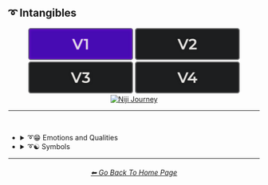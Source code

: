 <h2>➰ Intangibles</h2>

<div align="center">

[<img src="/Images/Repo_Parts/Buttons/Version_Buttons/button_version_V1_active.webp?raw=true" alt="MidJourney V1" height="64" />](/Pages/MJ_V1/Style_Pages/Sphere/Intangibles.md)
[<img src="/Images/Repo_Parts/Buttons/Version_Buttons/button_version_V2_inactive.webp?raw=true" alt="MidJourney V2" height="64" />](/Pages/MJ_V2/Style_Pages/Sphere/Intangibles.md)
[<img src="/Images/Repo_Parts/Buttons/Version_Buttons/button_version_V3_inactive.webp?raw=true" alt="MidJourney V3" height="64" />](/Pages/MJ_V3/Style_Pages/Sphere/Intangibles.md)
[<img src="/Images/Repo_Parts/Buttons/Version_Buttons/button_version_V4_inactive.webp?raw=true" alt="MidJourney V4" height="64" />](/Pages/MJ_V4/Style_Pages/Just_The_Style/Intangibles.md)
<br>
[<img src="/Images/Repo_Parts/Buttons/Version_Buttons/button_version_niji_inactive_full.webp?raw=true" alt="Niji Journey" height="64" />](/Pages/Niji_Journey/Niji_V4/Style_Pages/Intangibles.md)


</div>

<hr>
<br>


- <details><summary>➰😁 Emotions and Qualities</summary><p><div align="center">

	| Happy |
	| :-: |
	| <img src="/Images/MJ_V1/Midjourney_Styles_(sphere)/sphere_Happy.webp?raw=true" width="256" /> |
	
	<br>
	
	| Sad |
	| :-: |
	| <img src="/Images/MJ_V1/Midjourney_Styles_(sphere)/sphere_Sad.webp?raw=true" width="256" /> |
	
	<br>

	| Angelic | Evil |
	| :-: | :-: |
	| <img src="/Images/MJ_V1/Midjourney_Styles_(sphere)/sphere_Angelic.webp?raw=true" width="256" /> | <img src="/Images/MJ_V1/Midjourney_Styles_(sphere)/sphere_Evil.webp?raw=true" width="256" /> |

	<br>

	| Creepy | Horror |
	| :-: | :-: |
	| <img src="/Images/MJ_V1/Midjourney_Styles_(sphere)/sphere_Creepy.webp?raw=true" width="256" /> | <img src="/Images/MJ_V1/Midjourney_Styles_(sphere)/sphere_Horror.webp?raw=true" width="256" /> |

	</div></p></details>


- <details><summary>➰☯ Symbols</summary><p>

  - <details><summary>☯♓ Zodiac Signs</summary><p><div align="center">

    | Capricornus | Aquarius | Pisces |
    | :-: | :-: | :-: |
    | <img src="/Images/MJ_V1/Midjourney_Styles_(sphere)/sphere_Capricornus.webp?raw=true" width="256" /> | <img src="/Images/MJ_V1/Midjourney_Styles_(sphere)/sphere_Aquarius.webp?raw=true" width="256" /> | <img src="/Images/MJ_V1/Midjourney_Styles_(sphere)/sphere_Pisces.webp?raw=true" width="256" /> |

    <br>

    | Taurus | Gemini | Cancer |
    | :-: | :-: | :-: |
    | <img src="/Images/MJ_V1/Midjourney_Styles_(sphere)/sphere_Taurus.webp?raw=true" width="256" /> | <img src="/Images/MJ_V1/Midjourney_Styles_(sphere)/sphere_Gemini.webp?raw=true" width="256" /> | <img src="/Images/MJ_V1/Midjourney_Styles_(sphere)/sphere_Cancer.webp?raw=true" width="256" /> |

    <br>

    | Leo | Virgo | Libra |
    | :-: | :-: | :-: |
    | <img src="/Images/MJ_V1/Midjourney_Styles_(sphere)/sphere_Leo.webp?raw=true" width="256" /> | <img src="/Images/MJ_V1/Midjourney_Styles_(sphere)/sphere_Virgo.webp?raw=true" width="256" /> | <img src="/Images/MJ_V1/Midjourney_Styles_(sphere)/sphere_Libra.webp?raw=true" width="256" /> |

    <br>

    | Scorpio | Sagittarius |
    | :-: | :-: |
    | <img src="/Images/MJ_V1/Midjourney_Styles_(sphere)/sphere_Scorpio.webp?raw=true" width="256" /> | <img src="/Images/MJ_V1/Midjourney_Styles_(sphere)/sphere_Sagittarius.webp?raw=true" width="256" /> |

	</div></p></details>


  - <details><summary>☯ Other Symbols</summary><p><div align="center">

	| Yin Yang |
	| :-: |
	| <img src="/Images/MJ_V1/Midjourney_Styles_(sphere)/sphere_Yin_Yang.webp?raw=true" width="256" /> |

	</div></p></details>

  </p></details>



<hr><!--------------->
<div align="center">
<h6><a href="/README.md">⬅ Go Back To Home Page</a></h6>
</div>
